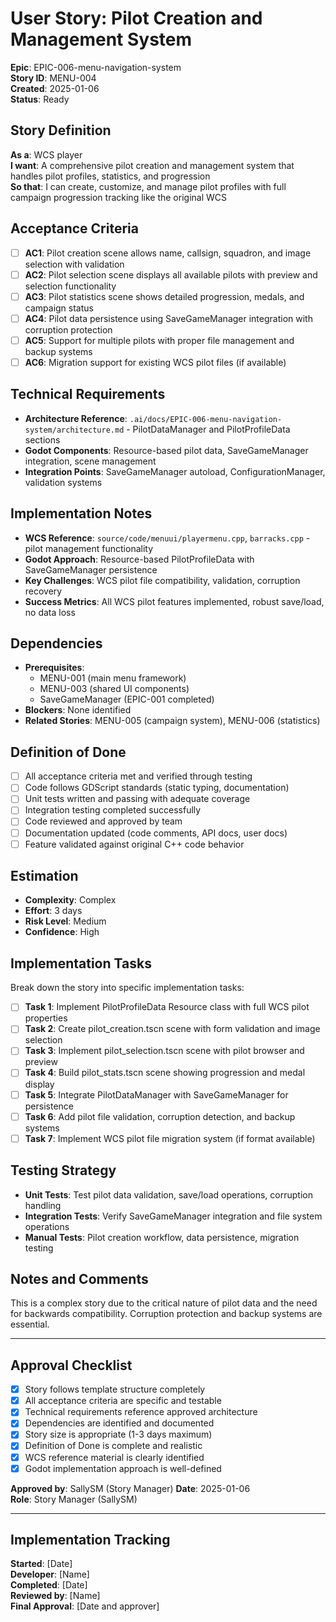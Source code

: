 # User Story: Pilot Creation and Management System

**Epic**: EPIC-006-menu-navigation-system  
**Story ID**: MENU-004  
**Created**: 2025-01-06  
**Status**: Ready

## Story Definition
**As a**: WCS player  
**I want**: A comprehensive pilot creation and management system that handles pilot profiles, statistics, and progression  
**So that**: I can create, customize, and manage pilot profiles with full campaign progression tracking like the original WCS

## Acceptance Criteria
- [ ] **AC1**: Pilot creation scene allows name, callsign, squadron, and image selection with validation
- [ ] **AC2**: Pilot selection scene displays all available pilots with preview and selection functionality
- [ ] **AC3**: Pilot statistics scene shows detailed progression, medals, and campaign status
- [ ] **AC4**: Pilot data persistence using SaveGameManager integration with corruption protection
- [ ] **AC5**: Support for multiple pilots with proper file management and backup systems
- [ ] **AC6**: Migration support for existing WCS pilot files (if available)

## Technical Requirements
- **Architecture Reference**: `.ai/docs/EPIC-006-menu-navigation-system/architecture.md` - PilotDataManager and PilotProfileData sections
- **Godot Components**: Resource-based pilot data, SaveGameManager integration, scene management
- **Integration Points**: SaveGameManager autoload, ConfigurationManager, validation systems

## Implementation Notes
- **WCS Reference**: `source/code/menuui/playermenu.cpp`, `barracks.cpp` - pilot management functionality
- **Godot Approach**: Resource-based PilotProfileData with SaveGameManager persistence
- **Key Challenges**: WCS pilot file compatibility, validation, corruption recovery
- **Success Metrics**: All WCS pilot features implemented, robust save/load, no data loss

## Dependencies
- **Prerequisites**: 
  - MENU-001 (main menu framework)
  - MENU-003 (shared UI components)
  - SaveGameManager (EPIC-001 completed)
- **Blockers**: None identified
- **Related Stories**: MENU-005 (campaign system), MENU-006 (statistics)

## Definition of Done
- [ ] All acceptance criteria met and verified through testing
- [ ] Code follows GDScript standards (static typing, documentation)
- [ ] Unit tests written and passing with adequate coverage
- [ ] Integration testing completed successfully
- [ ] Code reviewed and approved by team
- [ ] Documentation updated (code comments, API docs, user docs)
- [ ] Feature validated against original C++ code behavior

## Estimation
- **Complexity**: Complex
- **Effort**: 3 days
- **Risk Level**: Medium
- **Confidence**: High

## Implementation Tasks
Break down the story into specific implementation tasks:
- [ ] **Task 1**: Implement PilotProfileData Resource class with full WCS pilot properties
- [ ] **Task 2**: Create pilot_creation.tscn scene with form validation and image selection
- [ ] **Task 3**: Implement pilot_selection.tscn scene with pilot browser and preview
- [ ] **Task 4**: Build pilot_stats.tscn scene showing progression and medal display
- [ ] **Task 5**: Integrate PilotDataManager with SaveGameManager for persistence
- [ ] **Task 6**: Add pilot file validation, corruption detection, and backup systems
- [ ] **Task 7**: Implement WCS pilot file migration system (if format available)

## Testing Strategy
- **Unit Tests**: Test pilot data validation, save/load operations, corruption handling
- **Integration Tests**: Verify SaveGameManager integration and file system operations
- **Manual Tests**: Pilot creation workflow, data persistence, migration testing

## Notes and Comments
This is a complex story due to the critical nature of pilot data and the need for backwards compatibility. Corruption protection and backup systems are essential.

---

## Approval Checklist
- [x] Story follows template structure completely
- [x] All acceptance criteria are specific and testable
- [x] Technical requirements reference approved architecture
- [x] Dependencies are identified and documented
- [x] Story size is appropriate (1-3 days maximum)
- [x] Definition of Done is complete and realistic
- [x] WCS reference material is clearly identified
- [x] Godot implementation approach is well-defined

**Approved by**: SallySM (Story Manager) **Date**: 2025-01-06  
**Role**: Story Manager (SallySM)

---

## Implementation Tracking
**Started**: [Date]  
**Developer**: [Name]  
**Completed**: [Date]  
**Reviewed by**: [Name]  
**Final Approval**: [Date and approver]